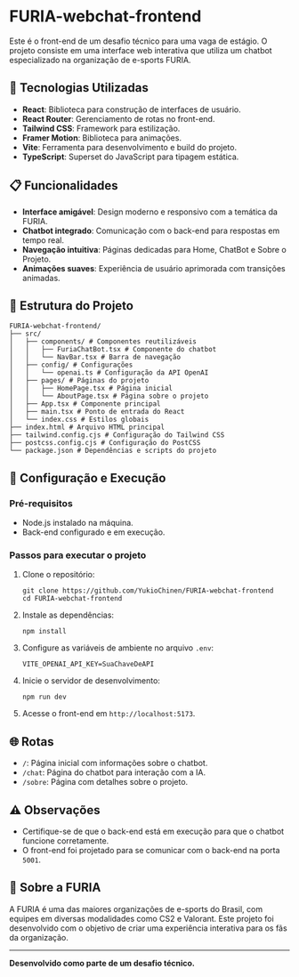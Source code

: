 # FURIA-webchat-frontend

Este é o front-end de um desafio técnico para uma vaga de estágio. O projeto consiste em uma interface web interativa que utiliza um chatbot especializado na organização de e-sports FURIA.

## 🚀 Tecnologias Utilizadas

- **React**: Biblioteca para construção de interfaces de usuário.
- **React Router**: Gerenciamento de rotas no front-end.
- **Tailwind CSS**: Framework para estilização.
- **Framer Motion**: Biblioteca para animações.
- **Vite**: Ferramenta para desenvolvimento e build do projeto.
- **TypeScript**: Superset do JavaScript para tipagem estática.

## 📋 Funcionalidades

- **Interface amigável**: Design moderno e responsivo com a temática da FURIA.
- **Chatbot integrado**: Comunicação com o back-end para respostas em tempo real.
- **Navegação intuitiva**: Páginas dedicadas para Home, ChatBot e Sobre o Projeto.
- **Animações suaves**: Experiência de usuário aprimorada com transições animadas.

## 📂 Estrutura do Projeto
```
FURIA-webchat-frontend/
├── src/
│   ├── components/ # Componentes reutilizáveis
│   │   ├── FuriaChatBot.tsx # Componente do chatbot
│   │   └── NavBar.tsx # Barra de navegação
│   ├── config/ # Configurações
│   │   └── openai.ts # Configuração da API OpenAI
│   ├── pages/ # Páginas do projeto
│   │   ├── HomePage.tsx # Página inicial
│   │   └── AboutPage.tsx # Página sobre o projeto
│   ├── App.tsx # Componente principal
│   ├── main.tsx # Ponto de entrada do React
│   └── index.css # Estilos globais
├── index.html # Arquivo HTML principal
├── tailwind.config.cjs # Configuração do Tailwind CSS
├── postcss.config.cjs # Configuração do PostCSS
└── package.json # Dependências e scripts do projeto
```

## 🔧 Configuração e Execução

### Pré-requisitos

- Node.js instalado na máquina.
- Back-end configurado e em execução.

### Passos para executar o projeto

1. Clone o repositório:
   ```
   git clone https://github.com/YukioChinen/FURIA-webchat-frontend
   cd FURIA-webchat-frontend
   ```

2. Instale as dependências:
   ```
   npm install
   ```

3. Configure as variáveis de ambiente no arquivo `.env`:
   ```
   VITE_OPENAI_API_KEY=SuaChaveDeAPI
   ```

4. Inicie o servidor de desenvolvimento:
   ```
   npm run dev
   ```

5. Acesse o front-end em `http://localhost:5173`.

## 🌐 Rotas

- `/`: Página inicial com informações sobre o chatbot.
- `/chat`: Página do chatbot para interação com a IA.
- `/sobre`: Página com detalhes sobre o projeto.

## ⚠️ Observações

- Certifique-se de que o back-end está em execução para que o chatbot funcione corretamente.
- O front-end foi projetado para se comunicar com o back-end na porta `5001`.

## 🖤 Sobre a FURIA

A FURIA é uma das maiores organizações de e-sports do Brasil, com equipes em diversas modalidades como CS2 e Valorant. Este projeto foi desenvolvido com o objetivo de criar uma experiência interativa para os fãs da organização.

---

**Desenvolvido como parte de um desafio técnico.**
